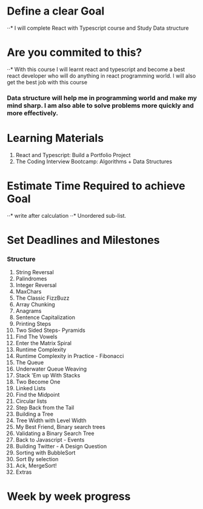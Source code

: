 # Define a clear Goal
⋅⋅* I will complete React with Typescript course and Study Data structure 

# Are you commited to this?
⋅⋅* With this course I will learnt react and typescript and become a best react developer who will do anything in react programming world.
I will also get the best job with this course

### Data structure will help me in programming world and make my mind sharp. I am also able to solve problems more quickly and more effectively.

# Learning Materials

1. React and Typescript: Build a Portfolio Project
2. The Coding Interview Bootcamp: Algorithms + Data Structures

# Estimate Time Required to achieve Goal
⋅⋅* write after calculation
⋅⋅* Unordered sub-list. 

# Set Deadlines and Milestones
### Structure
1. String Reversal
2. Palindromes
3. Integer Reversal
4. MaxChars
5. The Classic FizzBuzz
6. Array Chunking
7. Anagrams
8. Sentence Capitalization
9. Printing Steps
10. Two Sided Steps- Pyramids
11. Find The Vowels
12. Enter the Matrix Spiral
13. Runtime Complexity
14. Runtime Complexity in Practice - Fibonacci
15. The Queue
16. Underwater Queue Weaving
17. Stack 'Em up With Stacks
18. Two Become One
19. Linked Lists
20. Find the Midpoint
21. Circular lists
22. Step Back from the Tail
23. Building a Tree
24. Tree Width with Level Width
25. My Best Friend, Binary search trees
26. Validating a Binary Search Tree
27. Back to Javascript - Events
28. Building Twitter - A Design Question
29. Sorting with BubbleSort
30. Sort By selection
31. Ack, MergeSort!
32. Extras

# Week by week progress

